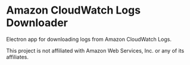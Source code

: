 # Amazon CloudWatch Logs Downloader

Electron app for downloading logs from Amazon CloudWatch Logs.

This project is not affiliated with Amazon Web Services, Inc. or any of its affiliates.
